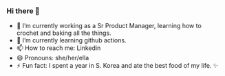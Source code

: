 ### Hi there 👋

- 🔭 I’m currently working as a Sr Product Manager, learning how to crochet and baking all the things.
- 🌱 I’m currently learning github actions.
- 📫 How to reach me: Linkedin
- 😄 Pronouns: she/her/ella
- ⚡ Fun fact: I spent a year in S. Korea and ate the best food of my life. ✨

